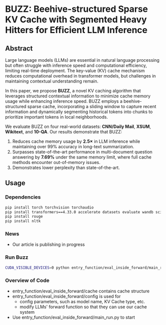 # BUZZ: Beehive-structured Sparse KV Cache with Segmented Heavy Hitters for Efficient LLM Inference

## Abstract
Large language models (LLMs) are essential in natural language processing but often struggle with inference speed and computational efficiency, limiting real-time deployment. The key-value (KV) cache mechanism reduces computational overhead in transformer models, but challenges in maintaining contextual understanding remain. 

In this paper, we propose **BUZZ**, a novel KV caching algorithm that leverages structured contextual information to minimize cache memory usage while enhancing inference speed. BUZZ employs a beehive-structured sparse cache, incorporating a sliding window to capture recent information and dynamically segmenting historical tokens into chunks to prioritize important tokens in local neighborhoods.

We evaluate BUZZ on four real-world datasets: **CNN/Daily Mail**, **XSUM**, **Wikitext**, and **10-QA**. Our results demonstrate that BUZZ:

1. Reduces cache memory usage by **2.5×** in LLM inference while maintaining over 99% accuracy in long-text summarization.
2. Surpasses state-of-the-art performance in multi-document question answering by **7.69%** under the same memory limit, where full cache methods encounter out-of-memory issues.
3. Demonstrates lower perplexity than state-of-the-art.

## Usage
### Dependencies

```bash
pip install torch torchvision torchaudio
pip install transformers==4.33.0 accelerate datasets evaluate wandb scikit-learn scipy sentencepiece
pip install rouge
pip install nltk
```

### News
- Our article is publishing in progress

### Run Buzz

```bash
CUDA_VISIBLE_DEVICES=0 python entry_function/eval_inside_forward/main_run.py
```

### Overview of Code
- entry_function/eval_inside_forward/cache contains cache structure
- entry_function/eval_inside_forward/config is used for 
  - config parameters, such as model name, KV Cache type, etc.
  - modify LLMs' forward function so that they can use our cache system
- Use entry_function/eval_inside_forward/main_run.py to start
  